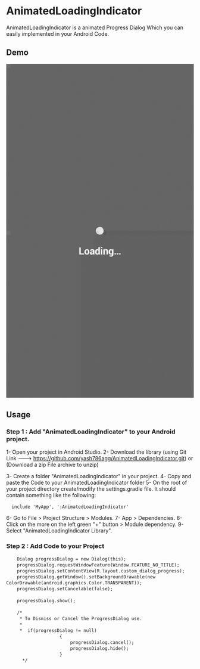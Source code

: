 # AnimatedLoadingIndicator
AnimatedLoadingIndicator is a animated Progress Dialog Which you can easily implemented in your Android Code.

## Demo
![AnimatedLoadingIndicator](screenshots/AnimatedLoadingIndicator.gif)

   ## Usage
   ### Step 1 : Add "AnimatedLoadingIndicator" to your Android project.

   1- Open your project in Android Studio.
   2- Download the library
       (using Git Link ---> https://github.com/yash786agg/AnimatedLoadingIndicator.git)
                                        or 
       (Download a zip File archive to unzip)
    
   3- Create a folder "AnimatedLoadingIndicator" in your project.
   4- Copy and paste the Code to your AnimatedLoadingIndicator folder
   5- On the root of your project directory create/modify the settings.gradle file. It should contain something like the following:

      include 'MyApp', ':AnimatedLoadingIndicator'

   6- Go to File > Project Structure > Modules.
   7- App > Dependencies.
   8- Click on the more on the left green "+" button > Module dependency.
   9- Select "AnimatedLoadingIndicator Library".
   
   ### Step 2 : Add Code to your Project
   
        Dialog progressDialog = new Dialog(this);
        progressDialog.requestWindowFeature(Window.FEATURE_NO_TITLE);
        progressDialog.setContentView(R.layout.custom_dialog_progress);
        progressDialog.getWindow().setBackgroundDrawable(new ColorDrawable(android.graphics.Color.TRANSPARENT));
        progressDialog.setCancelable(false);

        progressDialog.show();
        
        /*
         * To Dismiss or Cancel the ProgressDialog use.
         *
         *  if(progressDialog != null)
                        {
                            progressDialog.cancel();
                            progressDialog.hide();
                        }
          */
